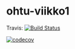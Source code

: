 # ohtu-viikko1

Travis: [![Build Status](https://travis-ci.org/jonnej/ohtu-viikko1.svg?branch=master)](https://travis-ci.org/jonnej/ohtu-viikko1)



[![codecov](https://codecov.io/gh/jonnej/ohtu-viikko1/branch/master/graph/badge.svg)](https://codecov.io/gh/jonnej/ohtu-viikko1)


